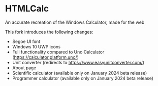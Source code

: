 # HTMLCalc
An accurate recreation of the Windows Calculator, made for the web

This fork introduces the following changes:
+ Segoe UI font
+ Windows 10 UWP icons
+ Full functionality compared to Uno Calculator (https://calculator.platform.uno/)
+ Unit converter (redirects to https://www.easyunitconverter.com/)
+ About page
+ Scientific calculator (available only on January 2024 beta release)
+ Programmer calculator (available only on January 2024 beta release)
